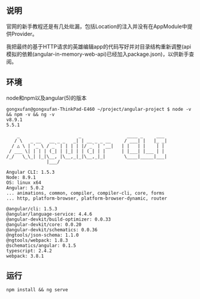 ## 说明
官网的新手教程还是有几处纰漏，包括Location的注入并没有在AppModule中提供Provider。

我把最终的基于HTTP请求的英雄编辑app的代码写好并对目录结构重新调整(api模拟的依赖(angular-in-memory-web-api)已经加入package.json)，以供新手查阅。
## 环境
node和npm以及angular(5)的版本
```
gongxufan@gongxufan-ThinkPad-E460 ~/project/angular-project $ node -v && npm -v && ng -v
v8.9.1
5.5.1

    _                      _                 ____ _     ___
   / \   _ __   __ _ _   _| | __ _ _ __     / ___| |   |_ _|
  / △ \ | '_ \ / _` | | | | |/ _` | '__|   | |   | |    | |
 / ___ \| | | | (_| | |_| | | (_| | |      | |___| |___ | |
/_/   \_\_| |_|\__, |\__,_|_|\__,_|_|       \____|_____|___|
               |___/
    
Angular CLI: 1.5.3
Node: 8.9.1
OS: linux x64
Angular: 5.0.2
... animations, common, compiler, compiler-cli, core, forms
... http, platform-browser, platform-browser-dynamic, router

@angular/cli: 1.5.3
@angular/language-service: 4.4.6
@angular-devkit/build-optimizer: 0.0.33
@angular-devkit/core: 0.0.20
@angular-devkit/schematics: 0.0.36
@ngtools/json-schema: 1.1.0
@ngtools/webpack: 1.8.3
@schematics/angular: 0.1.5
typescript: 2.4.2
webpack: 3.8.1

```
## 运行
```
npm install && ng serve
```
